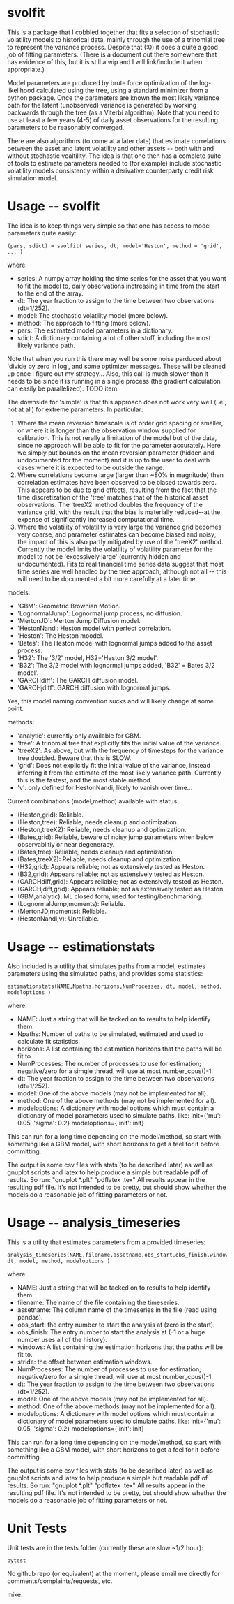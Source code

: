 # svolfit

This is a package that I cobbled together that fits a selection of stochastic volatility models to historical data, mainly through the use of a trinomial tree to represent the variance process.  Despite that (:0) it does a quite a good job of fitting parameters.  (There is a document out there somewhere that has evidence of this, but it is still a wip and I will link/include it when appropriate.)

Model parameters are produced by brute force optimization of the log-likelihood calculated using the tree, using a standard minimizer from a python package.  Once the parameters are known the most likely variance path for the latent (unobserved) variance is generated by working backwards through the tree (as a Viterbi algorithm).  Note that you need to use at least a few years (4-5) of daily asset observations for the resulting parameters to be reasonably converged.

There are also algorithms (to come at a later date) that estimate correlations between the asset and latent volatility and other assets -- both with and without stochastic voaltility.  The idea is that one then has a complete suite of tools to estimate parameters needed to (for example) include stochastic volatility models consistently within a derivative counterparty credit risk simulation model.

# Usage -- svolfit

The idea is to keep things very simple so that one has access to model parameters quite easily:

    (pars, sdict) = svolfit( series, dt, model='Heston', method = 'grid', ... )

where:
- series: A numpy array holding the time series for the asset that you want to fit the model to, daily observations inctreasing in time from the start to the end of the array.
- dt: The year fraction to assign to the time between two observations (dt=1/252).
- model: The stochastic volatility model (more below).
- method: The approach to fitting (more below).
- pars: The estimated model parameters in a dictionary.
- sdict: A dictionary containing a lot of other stuff, including the most likely variance path.

Note that when you run this there may well be some noise parduced about 'divide by zero in log', and some optimizer messages.  These will be cleaned up once I figure out my strategy...  Also, this call is much slower than it needs to be since it is running in a single process (the gradient calculation can easily be parallelized).  TODO item.

The downside for 'simple' is that this approach does not work very well (i.e., not at all) for extreme parameters.  In particular:
1. Where the mean reversion timescale is of order grid spacing or smaller, or where it is longer than the observation window supplied for calibration.  This is not rerally a limitation of the model but of the data, since no approach will be able to fit for the parameter accurately. Here we simply put bounds on the mean reversion parameter (hidden and undocumented for the moment) and it is up to the user to deal with cases where it is expected to be outside the range.
2. Where correlations become large (larger than ~80% in magnitude) then correlation estimates have been observed to be biased towards zero.  This appears to be due to grid effects, resulting from the fact that the time discretization of the 'tree' matches that of the historical asset observations.   The 'treeX2' method doubles the frequency of the variance grid, with the result that the bias is materially reduced--at the expense of significantly increased computational time.
3. Where the volatility of volatility is very large the variance grid becomes very coarse, and parameter estimates can become biased and noisy; the impact of this is also partly mitigated by use of the 'treeX2'  method.  Currently the model limits the volatility of volatility parameter for the model to not be 'excessively large' (currently hidden and undocumented).  Fits to real financial time series data suggest that most time series are well handled by the tree approach, although not all -- this will need to be documented a bit more carefully at a later time.

models:
- 'GBM': Geometric Brownian Motion.
- 'LognormalJump': Lognormal jump process, no diffusion.
- 'MertonJD': Merton Jump Diffusion model.
- 'HestonNandi: Heston model with perfect correlation.
- 'Heston': The Heston moodel.
- 'Bates': The Heston model with lognormal jumps added to the asset process. 
- 'H32': The '3/2' model, H32='Heston 3/2 model'.
- 'B32': The 3/2 model with lognormal jumps added, 'B32' = Bates 3/2 model'.
- 'GARCHdiff': The GARCH diffusion model.
- 'GARCHjdiff': GARCH diffusion with lognormal jumps.

Yes, this model naming convention sucks and will likely change at some point.

methods:
- 'analytic': currently only available for GBM.
- 'tree': A trinomial tree that explicitly fits the initial value of the variance.
- 'treeX2': As above, but with the frequency of timesteps for the variance tree doubled.  Beware that this is SLOW. 
- 'grid': Does not explicitly fit the initial value of the variance, instead inferring it from the estimate of the most likely variance path.  Currently this is the fastest, and the most stable method.
- 'v': only defined for HestonNandi, likely to vanish over time...

Current combinations (model,method) available with status:
- (Heston,grid): Reliable. 
- (Heston,tree): Reliable, needs cleanup and optimization.
- (Heston,treeX2): Reliable, needs cleanup and optimization.
- (Bates,grid): Reliable, beware of noisy jump parameters when below observabiltiy or near degeneracy. 
- (Bates,tree): Reliable, needs cleanup and optimization.
- (Bates,treeX2): Reliable, needs cleanup and optimization.
- (H32,grid): Appears reliable; not as extensively tested as Heston. 
- (B32,grid): Appears reliable; not as extensively tested as Heston.
- (GARCHdiff,grid): Appears reliable; not as extensively tested as Heston.
- (GARCHjdiff,grid): Appears reliable; not as extensively tested as Heston.
- (GBM,analytic): ML closed form, used for testing/benchmarking.
- (LognormalJump,moments): Reliable.
- (MertonJD,moments): Reliable.
- (HestonNandi,v): Unreliable.

# Usage -- estimationstats

Also included is a utility that simulates paths from a model, estimates parameters using the simulated paths, and provides some statistics:

    estimationstats(NAME,Npaths,horizons,NumProcesses, dt, model, method, modeloptions )

where:
- NAME: Just a string that will be tacked on to results to help identify them.
- Npaths: Number of paths to be simulated, estimated and used to calculate fit statistics. 
- horizons: A list containing the estimation horizons that the paths will be fit to.
- NumProcesses: The number of processes to use for estimation; negative/zero for a simgle thread, will use at most number_cpus()-1.
- dt: The year fraction to assign to the time between two observations (dt=1/252).
- model: One of the above models (may not be implemented for all).
- method: One of the above methods (may not be implemented for all).
- modeloptions: A dictionary with model options which must contain a dictionary of model parameters used to simulate paths, like:
init={'mu': 0.05, 'sigma': 0.2}
modeloptions={'init': init}

This can run for a long time depending on the model/method, so start with something like a GBM model, with short horizons to get a feel for it before committing.

The output is some csv files with stats (to be described later) as well as gnuplot scripts and latex to help produce a simple but readable pdf of results.  So run:
"gnuplot *.plt"
"pdflatex <NAME>_<model>_<method>.tex"
All results appear in the resulting pdf file.  It's not intended to be pretty, but should show whether the models do a reasonable job of fitting parameters or not.

# Usage -- analysis_timeseries

This is a utility that estimates parameters from a provided timeseries:

    analysis_timeseries(NAME,filename,assetname,obs_start,obs_finish,windows,stride,NumProcesses, dt, model, method, modeloptions )

where:
- NAME: Just a string that will be tacked on to results to help identify them.
- filename: The name of the file containing the timeseries.
- assetname: The column name of the timeseries in the file (read using pandas). 
- obs_start: the entry number to start the analysis at (zero is the start).
- obs_finish: The entry number to start the analysis at (-1 or a huge number uses all of the history).
- windows: A list containing the estimation horizons that the paths will be fit to.
- stride: the offset between estimation windows.
- NumProcesses: The number of processes to use for estimation; negative/zero for a simgle thread, will use at most number_cpus()-1.
- dt: The year fraction to assign to the time between two observations (dt=1/252).
- model: One of the above models (may not be implemented for all).
- method: One of the above methods (may not be implemented for all).
- modeloptions: A dictionary with model options which must contain a dictionary of model parameters used to simulate paths, like:
init={'mu': 0.05, 'sigma': 0.2}
modeloptions={'init': init}

This can run for a long time depending on the model/method, so start with something like a GBM model, with short horizons to get a feel for it before committing.

The output is some csv files with stats (to be described later) as well as gnuplot scripts and latex to help produce a simple but readable pdf of results.  So run:
"gnuplot *.plt"
"pdflatex <NAME>_<model>_<method>.tex"
All results appear in the resulting pdf file.  It's not intended to be pretty, but should show whether the models do a reasonable job of fitting parameters or not.


# Unit Tests

Unit tests are in the tests folder (currently these are slow ~1/2 hour):

    pytest

No github repo (or equivalent) at the moment, please email me directly for comments/complaints/requests, etc.

mike.







